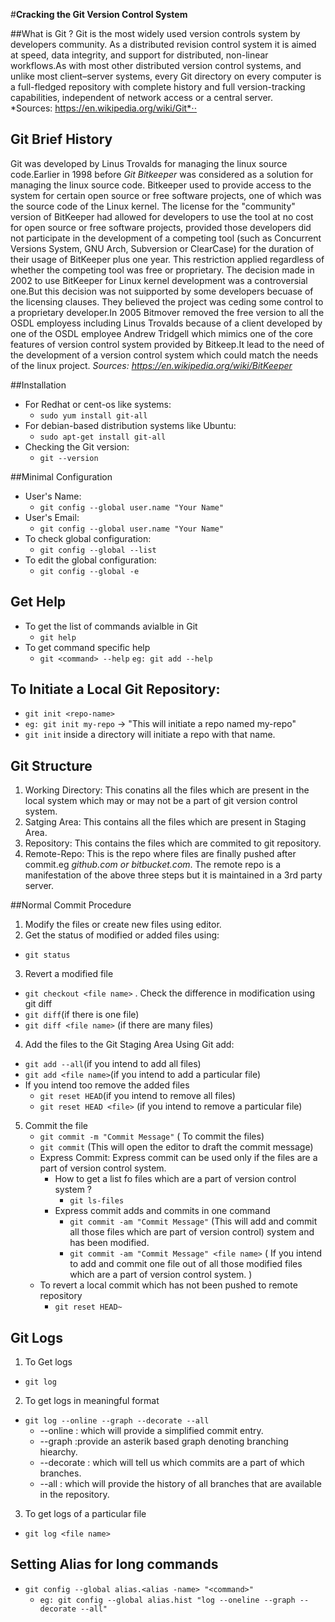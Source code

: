 #**Cracking the Git Version Control System**

##What is Git ?
Git is the most widely used version controls system by developers community. As a distributed revision control system it is aimed at speed, data integrity, and support for distributed, non-linear workflows.As with most other distributed version control systems, and unlike most client–server systems, every Git directory on every computer is a full-fledged repository with complete history and full version-tracking capabilities, independent of network access or a central server.    
*Sources: https://en.wikipedia.org/wiki/Git*⋅⋅  

## Git Brief History
Git was developed by Linus Trovalds for managing the linux source code.Earlier in 1998 before *Git*  *Bitkeeper* was considered as a solution for managing the linux source code. Bitkeeper used to provide access to the system for certain open source or free software projects, one of which was the source code of the Linux kernel. The license for the "community" version of BitKeeper had allowed for developers to use the tool at no cost for open source or free software projects, provided those developers did not participate in the development of a competing tool (such as Concurrent Versions System, GNU Arch, Subversion or ClearCase) for the duration of their usage of BitKeeper plus one year. This restriction applied regardless of whether the competing tool was free or proprietary. The decision made in 2002 to use BitKeeper for Linux kernel development was a controversial one.But this decision was not suipported by some developers becuase of the licensing clauses. They believed the project was ceding some control to a proprietary developer.In 2005 Bitmover removed the free version to all the OSDL employess including Linus Trovalds because of a client developed by one of the OSDL employee Andrew Tridgell which mimics one of the core features of version control system provided by Bitkeep.It lead to the need of the development of a version control system which could match the needs of the linux project.
*Sources: https://en.wikipedia.org/wiki/BitKeeper*

##Installation 
- For Redhat or cent-os like systems:
  - `sudo yum install git-all`
- For debian-based distribution systems like Ubuntu:
  - `sudo apt-get install git-all`
- Checking the Git version:
  - `git --version`
   
##Minimal Configuration
- User's Name:
  - `git config --global user.name "Your Name"`
- User's Email:
  - `git config --global user.name "Your Name"`
- To check global configuration:
  - `git config --global --list` 
- To edit the global configuration:  
  - `git config --global -e`

## Get Help
- To get the list of commands avialble in Git
  - `git help`
- To get command specific help
  - `git <command> --help`   `eg: git add --help`
  
## To Initiate a Local Git Repository:
- `git init <repo-name>`
- `eg: git init my-repo` -> "This will initiate a repo named my-repo"
- `git init` inside a directory will initiate a repo with that name. 
    
## Git Structure
1. Working Directory: This conatins all the files which are present in the local system which may or may not be a part of git version control system.
2. Satging Area: This contains all the files which are present in Staging Area.
3. Repository: This contains the files which are commited to git repository.
4. Remote-Repo: This is the repo where files are finally pushed after commit.eg *github.com or bitbucket.com*. The remote repo is a manifestation of the above three steps but it is maintained in a 3rd party server.

##Normal Commit Procedure
1. Modify the files or create new files using editor.
2. Get the status of modified or added files using:
  - `git status`
3. Revert a modified file
  - `git checkout <file name>`
. Check the difference in modification using git diff
  - `git diff`(if there is one file) 
  - `git diff <file name>` (if there are many files)
4. Add the files to the Git Staging Area Using Git add:
  - `git add --all`(if you intend to add all files) 
  - `git add <file name>`(if you intend to add a particular file)
  - If you intend too remove the added files
    - `git reset HEAD`(if you intend to remove all files)
    - `git reset HEAD <file>` (if you intend to remove a particular file)
5. Commit the file
   - `git commit -m "Commit Message"` ( To commit the files)
   - `git commit` (This will open the editor to draft the commit message)
   - Express Commit: Express commit can be used only if the files are a part of version control system.
     - How to get a list fo files which are a part of version control system ?
       - `git ls-files`
     - Express commit adds and commits in one command
       - `git commit -am "Commit Message"` (This will add and commit all those files which are part of version control) system and has been modified.
       - `git commit -am "Commit Message" <file name>` ( If you intend to add and commit one file out of all those modified files which are a part of version control system. )
    - To revert a local commit which has not been pushed to remote repository
      - `git reset HEAD~`
      
## Git Logs
1. To Get logs
  - `git log`
2. To get logs in meaningful format
  - `git log --online --graph --decorate --all`
    - --online : which will provide a simplified commit entry.
    - --graph :provide an asterik based graph denoting branching hiearchy.
    - --decorate : which will tell us which commits are a part of which branches.
    - --all : which will provide the history of all branches that are available in the repository.
3. To get logs of a particular file
  - `git log <file name>`
  
## Setting Alias for long commands
- `git config --global alias.<alias -name> "<command>"`
  - `eg: git config --global alias.hist "log --oneline --graph --decorate --all"`
  

     
   
    
















 





    
  

   
  































